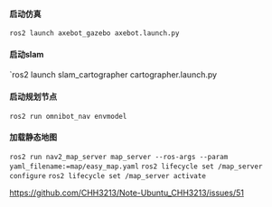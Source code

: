 #### 启动仿真
`ros2 launch axebot_gazebo axebot.launch.py`

#### 启动slam
`ros2 launch slam_cartographer cartographer.launch.py

#### 启动规划节点
`ros2 run omnibot_nav envmodel`

#### 加载静态地图
`ros2 run nav2_map_server map_server --ros-args --param yaml_filename:=map/easy_map.yaml`
`ros2 lifecycle set /map_server configure`
`ros2 lifecycle set /map_server activate`

https://github.com/CHH3213/Note-Ubuntu_CHH3213/issues/51